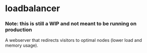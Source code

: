 # loadbalancer
### Note: this is still a WIP and not meant to be running on production
A webserver that redirects visitors to optimal nodes (lower load and memory usage).
